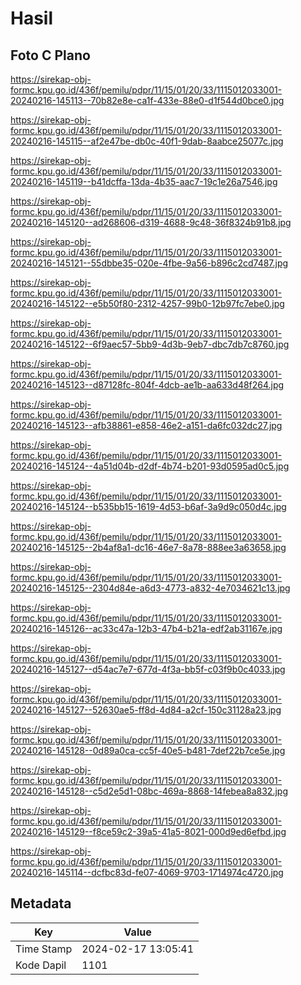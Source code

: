 # Hasil

## Foto C Plano

https://sirekap-obj-formc.kpu.go.id/436f/pemilu/pdpr/11/15/01/20/33/1115012033001-20240216-145113--70b82e8e-ca1f-433e-88e0-d1f544d0bce0.jpg

https://sirekap-obj-formc.kpu.go.id/436f/pemilu/pdpr/11/15/01/20/33/1115012033001-20240216-145115--af2e47be-db0c-40f1-9dab-8aabce25077c.jpg

https://sirekap-obj-formc.kpu.go.id/436f/pemilu/pdpr/11/15/01/20/33/1115012033001-20240216-145119--b41dcffa-13da-4b35-aac7-19c1e26a7546.jpg

https://sirekap-obj-formc.kpu.go.id/436f/pemilu/pdpr/11/15/01/20/33/1115012033001-20240216-145120--ad268606-d319-4688-9c48-36f8324b91b8.jpg

https://sirekap-obj-formc.kpu.go.id/436f/pemilu/pdpr/11/15/01/20/33/1115012033001-20240216-145121--55dbbe35-020e-4fbe-9a56-b896c2cd7487.jpg

https://sirekap-obj-formc.kpu.go.id/436f/pemilu/pdpr/11/15/01/20/33/1115012033001-20240216-145122--e5b50f80-2312-4257-99b0-12b97fc7ebe0.jpg

https://sirekap-obj-formc.kpu.go.id/436f/pemilu/pdpr/11/15/01/20/33/1115012033001-20240216-145122--6f9aec57-5bb9-4d3b-9eb7-dbc7db7c8760.jpg

https://sirekap-obj-formc.kpu.go.id/436f/pemilu/pdpr/11/15/01/20/33/1115012033001-20240216-145123--d87128fc-804f-4dcb-ae1b-aa633d48f264.jpg

https://sirekap-obj-formc.kpu.go.id/436f/pemilu/pdpr/11/15/01/20/33/1115012033001-20240216-145123--afb38861-e858-46e2-a151-da6fc032dc27.jpg

https://sirekap-obj-formc.kpu.go.id/436f/pemilu/pdpr/11/15/01/20/33/1115012033001-20240216-145124--4a51d04b-d2df-4b74-b201-93d0595ad0c5.jpg

https://sirekap-obj-formc.kpu.go.id/436f/pemilu/pdpr/11/15/01/20/33/1115012033001-20240216-145124--b535bb15-1619-4d53-b6af-3a9d9c050d4c.jpg

https://sirekap-obj-formc.kpu.go.id/436f/pemilu/pdpr/11/15/01/20/33/1115012033001-20240216-145125--2b4af8a1-dc16-46e7-8a78-888ee3a63658.jpg

https://sirekap-obj-formc.kpu.go.id/436f/pemilu/pdpr/11/15/01/20/33/1115012033001-20240216-145125--2304d84e-a6d3-4773-a832-4e7034621c13.jpg

https://sirekap-obj-formc.kpu.go.id/436f/pemilu/pdpr/11/15/01/20/33/1115012033001-20240216-145126--ac33c47a-12b3-47b4-b21a-edf2ab31167e.jpg

https://sirekap-obj-formc.kpu.go.id/436f/pemilu/pdpr/11/15/01/20/33/1115012033001-20240216-145127--d54ac7e7-677d-4f3a-bb5f-c03f9b0c4033.jpg

https://sirekap-obj-formc.kpu.go.id/436f/pemilu/pdpr/11/15/01/20/33/1115012033001-20240216-145127--52630ae5-ff8d-4d84-a2cf-150c31128a23.jpg

https://sirekap-obj-formc.kpu.go.id/436f/pemilu/pdpr/11/15/01/20/33/1115012033001-20240216-145128--0d89a0ca-cc5f-40e5-b481-7def22b7ce5e.jpg

https://sirekap-obj-formc.kpu.go.id/436f/pemilu/pdpr/11/15/01/20/33/1115012033001-20240216-145128--c5d2e5d1-08bc-469a-8868-14febea8a832.jpg

https://sirekap-obj-formc.kpu.go.id/436f/pemilu/pdpr/11/15/01/20/33/1115012033001-20240216-145129--f8ce59c2-39a5-41a5-8021-000d9ed6efbd.jpg

https://sirekap-obj-formc.kpu.go.id/436f/pemilu/pdpr/11/15/01/20/33/1115012033001-20240216-145114--dcfbc83d-fe07-4069-9703-1714974c4720.jpg


## Metadata

| Key        | Value               |
| ---------- | ------------------- |
| Time Stamp | 2024-02-17 13:05:41 |
| Kode Dapil | 1101                |



